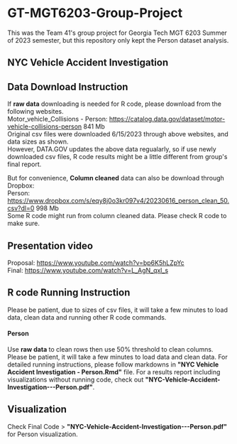 # GT-MGT6203-Group-Project
This was the Team 41's group project for Georgia Tech MGT 6203 Summer of 2023 semester, but this repository only kept the Person dataset analysis.

## NYC Vehicle Accident Investigation

## Data Download Instruction    
If **raw data** downloading is needed for R code, please download from the following websites.     
Motor_vehicle_Collisions - Person: https://catalog.data.gov/dataset/motor-vehicle-collisions-person    841 Mb    
Original csv files were downloaded 6/15/2023 through above websites, and data sizes as shown.    
However, DATA.GOV updates the above data regualarly, so if use newly downloaded csv files, R code results might be a little different from group's final report.     

But for convenience, **Column cleaned** data can also be download through Dropbox:     
Person: https://www.dropbox.com/s/eqy8j0o3kr097v4/20230616_person_clean_50.csv?dl=0    998 Mb    
Some R code might run from column cleaned data. Please check R code to make sure.     

## Presentation video
Proposal: https://www.youtube.com/watch?v=bp6K5hLZpYc    
Final: https://www.youtube.com/watch?v=L_AgN_qxl_s

## R code Running Instruction
Please be patient, due to sizes of csv files, it will take a few minutes to load data, clean data and running other R code commands.    
  
#### Person 
Use **raw data** to clean rows then use 50% threshold to clean columns. Please be patient, it will take a few minutes to load data and clean data. 
For detailed running instructions, please follow markdowns in **"NYC Vehicle Accident Investigation - Person.Rmd"** file. For a results report including visualizations without running code, check out **"NYC-Vehicle-Accident-Investigation---Person.pdf"**.  
  
## Visualization
Check Final Code > **"NYC-Vehicle-Accident-Investigation---Person.pdf"** for Person visualization.
